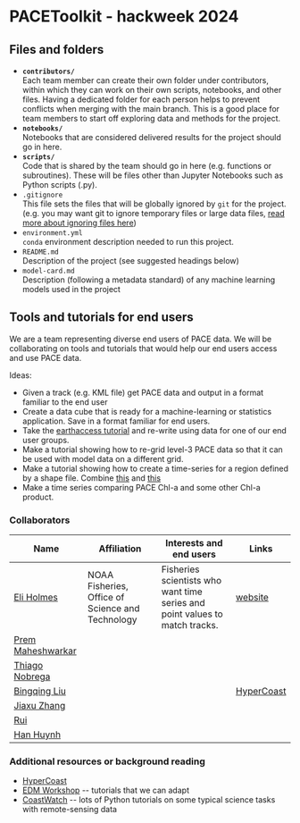 # PACEToolkit - hackweek 2024

## Files and folders

* **`contributors/`**
<br> Each team member can create their own folder under contributors, within which they can work on their own scripts, notebooks, and other files. Having a dedicated folder for each person helps to prevent conflicts when merging with the main branch. This is a good place for team members to start off exploring data and methods for the project.
* **`notebooks/`**
<br> Notebooks that are considered delivered results for the project should go in here.
* **`scripts/`**
<br> Code that is shared by the team should go in here (e.g. functions or subroutines). These will be files other than Jupyter Notebooks such as Python scripts (.py).
* `.gitignore`
<br> This file sets the files that will be globally ignored by `git` for the project. (e.g. you may want git to ignore temporary files or large data files, [read more about ignoring files here](https://docs.github.com/en/get-started/getting-started-with-git/ignoring-files))
* `environment.yml`
<br> `conda` environment description needed to run this project.
* `README.md`
<br> Description of the project (see suggested headings below)
* `model-card.md`
<br> Description (following a metadata standard) of any machine learning models used in the project

## Tools and tutorials for end users

We are a team representing diverse end users of PACE data. We will be collaborating on tools and tutorials that would help our end users access and use PACE data. 

Ideas:

* Given a track (e.g. KML file) get PACE data and output in a format familiar to the end user
* Create a data cube that is ready for a machine-learning or statistics application. Save in a format familiar for end users.
* Take the [earthaccess tutorial](https://pacehackweek.github.io/pace-2024/presentations/hackweek/earthdata_cloud_access.html) and re-write using data for one of our end user groups.
* Make a tutorial showing how to re-grid level-3 PACE data so that it can be used with model data on a different grid.
* Make a tutorial showing how to create a time-series for a region defined by a shape file. Combine [this](https://nmfs-opensci.github.io/EDMW-EarthData-Workshop-2024/tutorials/python/3-extract-satellite-data-within-boundary.html) and [this](https://nmfs-opensci.github.io/EDMW-EarthData-Workshop-2024/tutorials/python/4-data-cubes.html)
* Make a time series comparing PACE Chl-a and some other Chl-a product.
  
### Collaborators

| Name | Affiliation | Interests and end users | Links |
| ------------- | ------------- | ------------- | ------------- |
| [Eli Holmes](https://github.com/eeholmes) | NOAA Fisheries, Office of Science and Technology  | Fisheries scientists who want time series and point values to match tracks.  | [website](https://eeholmes.github.io/) |
| [Prem Maheshwarkar](https://github.com/pmaheshwarkar) |  |  |  |
| [Thiago Nobrega](https://github.com/thiago-vg) |  |  |  |
| [Bingqing Liu](https://github.com/bingqing-liu) |  |  |  [HyperCoast](https://hypercoast.org/) |
| [Jiaxu Zhang](https://github.com/JiaxuZ) | |  |  |
| [Rui](https://github.com/RuiJinSZ) |   |   |   |
| [Han Huynh](https://github.com/hnhuynh55) |   |   |   |


### Additional resources or background reading

* [HyperCoast](https://hypercoast.org/)
* [EDM Workshop](https://nmfs-opensci.github.io/EDMW-EarthData-Workshop-2024/) -- tutorials that we can adapt
* [CoastWatch](https://github.com/coastwatch-training/CoastWatch-Tutorials) -- lots of Python tutorials on some typical science tasks with remote-sensing data
  
<!--
## Project goals and tasks

### Project goals

List the specific project goals or research questions you want to answer. Think about what outcomes or deliverables you'd like to create (e.g. a series of tutorial notebooks demonstrating how to work with a dataset, results of an anaysis to answer a science question, an example of applying a new analysis method, or a new python package).

* Goal 1
* Goal 2
* ...

### Tasks

What are the individual tasks or steps that need to be taken to achieve each of the project goals identified above? What are the skills that participants will need or will learn and practice to complete each of these tasks? Think about which tasks are dependent on prior tasks, or which tasks can be performed in parallel.

* Task 1 (all team members will learn to use GitHub)
* Task 2 (team members will use the scikit-learn python library)
  * Task 2a (assigned to team member A)
  * Task 2b (assigned to team member B)
* Task 3
* ...

## Project Results

Use this section to briefly summarize your project results. This could take the form of describing the progress your team made to answering a research question, developing a tool or tutorial, interesting things found in exploring a new dataset, lessons learned for applying a new method, personal accomplishments of each team member, or anything else the team wants to share.

You could include figures or images here, links to notebooks or code elsewhere in the repository (such as in the [notebooks](notebooks/) folder), and information on how others can run your notebooks or code.
-->
